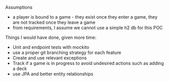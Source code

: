 Assumptions
- a player is bound to a game - they exist once they enter a game, they are not tracked once they leave a game
- from requirements, I assume we cannot use a simple h2 db for this POC


Things I would have done, given more time:

- Unit and endpoint tests with mockito
- use a proper git branching strategy for each feature
- Create and use relevant exceptions
- Track if a game is in progress to avoid undesired actions such as adding a deck
- use JPA and better entity relationships
